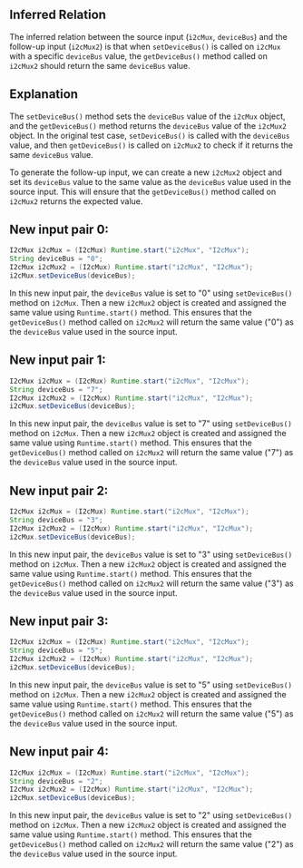 ## Inferred Relation
The inferred relation between the source input (`i2cMux`, `deviceBus`) and the follow-up input (`i2cMux2`) is that when `setDeviceBus()` is called on `i2cMux` with a specific `deviceBus` value, the `getDeviceBus()` method called on `i2cMux2` should return the same `deviceBus` value.

## Explanation
The `setDeviceBus()` method sets the `deviceBus` value of the `i2cMux` object, and the `getDeviceBus()` method returns the `deviceBus` value of the `i2cMux2` object. In the original test case, `setDeviceBus()` is called with the `deviceBus` value, and then `getDeviceBus()` is called on `i2cMux2` to check if it returns the same `deviceBus` value.

To generate the follow-up input, we can create a new `i2cMux2` object and set its `deviceBus` value to the same value as the `deviceBus` value used in the source input. This will ensure that the `getDeviceBus()` method called on `i2cMux2` returns the expected value.

## New input pair 0:
```java
I2cMux i2cMux = (I2cMux) Runtime.start("i2cMux", "I2cMux");
String deviceBus = "0";
I2cMux i2cMux2 = (I2cMux) Runtime.start("i2cMux", "I2cMux");
i2cMux.setDeviceBus(deviceBus);
```
In this new input pair, the `deviceBus` value is set to "0" using `setDeviceBus()` method on `i2cMux`. Then a new `i2cMux2` object is created and assigned the same value using `Runtime.start()` method. This ensures that the `getDeviceBus()` method called on `i2cMux2` will return the same value ("0") as the `deviceBus` value used in the source input.

## New input pair 1:
```java
I2cMux i2cMux = (I2cMux) Runtime.start("i2cMux", "I2cMux");
String deviceBus = "7";
I2cMux i2cMux2 = (I2cMux) Runtime.start("i2cMux", "I2cMux");
i2cMux.setDeviceBus(deviceBus);
```
In this new input pair, the `deviceBus` value is set to "7" using `setDeviceBus()` method on `i2cMux`. Then a new `i2cMux2` object is created and assigned the same value using `Runtime.start()` method. This ensures that the `getDeviceBus()` method called on `i2cMux2` will return the same value ("7") as the `deviceBus` value used in the source input.

## New input pair 2:
```java
I2cMux i2cMux = (I2cMux) Runtime.start("i2cMux", "I2cMux");
String deviceBus = "3";
I2cMux i2cMux2 = (I2cMux) Runtime.start("i2cMux", "I2cMux");
i2cMux.setDeviceBus(deviceBus);
```
In this new input pair, the `deviceBus` value is set to "3" using `setDeviceBus()` method on `i2cMux`. Then a new `i2cMux2` object is created and assigned the same value using `Runtime.start()` method. This ensures that the `getDeviceBus()` method called on `i2cMux2` will return the same value ("3") as the `deviceBus` value used in the source input.

## New input pair 3:
```java
I2cMux i2cMux = (I2cMux) Runtime.start("i2cMux", "I2cMux");
String deviceBus = "5";
I2cMux i2cMux2 = (I2cMux) Runtime.start("i2cMux", "I2cMux");
i2cMux.setDeviceBus(deviceBus);
```
In this new input pair, the `deviceBus` value is set to "5" using `setDeviceBus()` method on `i2cMux`. Then a new `i2cMux2` object is created and assigned the same value using `Runtime.start()` method. This ensures that the `getDeviceBus()` method called on `i2cMux2` will return the same value ("5") as the `deviceBus` value used in the source input.

## New input pair 4:
```java
I2cMux i2cMux = (I2cMux) Runtime.start("i2cMux", "I2cMux");
String deviceBus = "2";
I2cMux i2cMux2 = (I2cMux) Runtime.start("i2cMux", "I2cMux");
i2cMux.setDeviceBus(deviceBus);
```
In this new input pair, the `deviceBus` value is set to "2" using `setDeviceBus()` method on `i2cMux`. Then a new `i2cMux2` object is created and assigned the same value using `Runtime.start()` method. This ensures that the `getDeviceBus()` method called on `i2cMux2` will return the same value ("2") as the `deviceBus` value used in the source input.